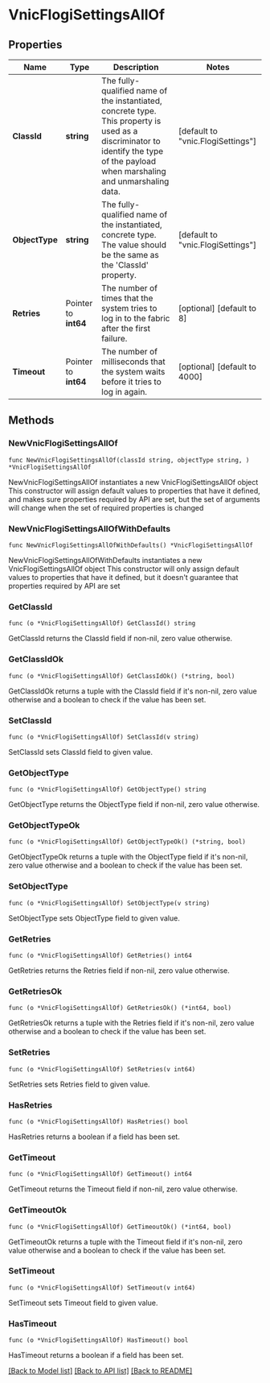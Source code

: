 # VnicFlogiSettingsAllOf

## Properties

Name | Type | Description | Notes
------------ | ------------- | ------------- | -------------
**ClassId** | **string** | The fully-qualified name of the instantiated, concrete type. This property is used as a discriminator to identify the type of the payload when marshaling and unmarshaling data. | [default to "vnic.FlogiSettings"]
**ObjectType** | **string** | The fully-qualified name of the instantiated, concrete type. The value should be the same as the &#39;ClassId&#39; property. | [default to "vnic.FlogiSettings"]
**Retries** | Pointer to **int64** | The number of times that the system tries to log in to the fabric after the first failure. | [optional] [default to 8]
**Timeout** | Pointer to **int64** | The number of milliseconds that the system waits before it tries to log in again. | [optional] [default to 4000]

## Methods

### NewVnicFlogiSettingsAllOf

`func NewVnicFlogiSettingsAllOf(classId string, objectType string, ) *VnicFlogiSettingsAllOf`

NewVnicFlogiSettingsAllOf instantiates a new VnicFlogiSettingsAllOf object
This constructor will assign default values to properties that have it defined,
and makes sure properties required by API are set, but the set of arguments
will change when the set of required properties is changed

### NewVnicFlogiSettingsAllOfWithDefaults

`func NewVnicFlogiSettingsAllOfWithDefaults() *VnicFlogiSettingsAllOf`

NewVnicFlogiSettingsAllOfWithDefaults instantiates a new VnicFlogiSettingsAllOf object
This constructor will only assign default values to properties that have it defined,
but it doesn't guarantee that properties required by API are set

### GetClassId

`func (o *VnicFlogiSettingsAllOf) GetClassId() string`

GetClassId returns the ClassId field if non-nil, zero value otherwise.

### GetClassIdOk

`func (o *VnicFlogiSettingsAllOf) GetClassIdOk() (*string, bool)`

GetClassIdOk returns a tuple with the ClassId field if it's non-nil, zero value otherwise
and a boolean to check if the value has been set.

### SetClassId

`func (o *VnicFlogiSettingsAllOf) SetClassId(v string)`

SetClassId sets ClassId field to given value.


### GetObjectType

`func (o *VnicFlogiSettingsAllOf) GetObjectType() string`

GetObjectType returns the ObjectType field if non-nil, zero value otherwise.

### GetObjectTypeOk

`func (o *VnicFlogiSettingsAllOf) GetObjectTypeOk() (*string, bool)`

GetObjectTypeOk returns a tuple with the ObjectType field if it's non-nil, zero value otherwise
and a boolean to check if the value has been set.

### SetObjectType

`func (o *VnicFlogiSettingsAllOf) SetObjectType(v string)`

SetObjectType sets ObjectType field to given value.


### GetRetries

`func (o *VnicFlogiSettingsAllOf) GetRetries() int64`

GetRetries returns the Retries field if non-nil, zero value otherwise.

### GetRetriesOk

`func (o *VnicFlogiSettingsAllOf) GetRetriesOk() (*int64, bool)`

GetRetriesOk returns a tuple with the Retries field if it's non-nil, zero value otherwise
and a boolean to check if the value has been set.

### SetRetries

`func (o *VnicFlogiSettingsAllOf) SetRetries(v int64)`

SetRetries sets Retries field to given value.

### HasRetries

`func (o *VnicFlogiSettingsAllOf) HasRetries() bool`

HasRetries returns a boolean if a field has been set.

### GetTimeout

`func (o *VnicFlogiSettingsAllOf) GetTimeout() int64`

GetTimeout returns the Timeout field if non-nil, zero value otherwise.

### GetTimeoutOk

`func (o *VnicFlogiSettingsAllOf) GetTimeoutOk() (*int64, bool)`

GetTimeoutOk returns a tuple with the Timeout field if it's non-nil, zero value otherwise
and a boolean to check if the value has been set.

### SetTimeout

`func (o *VnicFlogiSettingsAllOf) SetTimeout(v int64)`

SetTimeout sets Timeout field to given value.

### HasTimeout

`func (o *VnicFlogiSettingsAllOf) HasTimeout() bool`

HasTimeout returns a boolean if a field has been set.


[[Back to Model list]](../README.md#documentation-for-models) [[Back to API list]](../README.md#documentation-for-api-endpoints) [[Back to README]](../README.md)


